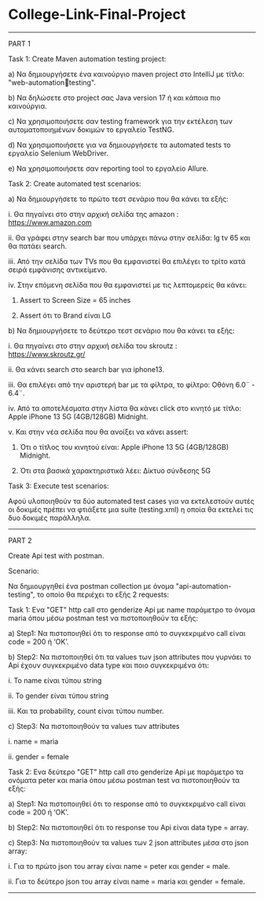 # College-Link-Final-Project

-----------------------------------------------------------------------------------------------------------------

PART 1

Task 1: 
Create Maven automation testing project:


a) Να δημιουργήσετε ένα καινούργιο maven project στο IntelliJ με τίτλο: "web-automationtesting".

b) Να δηλώσετε στο project σας Java version 17 ή και κάποια πιο καινούργια.

c) Να χρησιμοποιήσετε σαν testing framework για την εκτέλεση των αυτοματοποιημένων 
δοκιμών το εργαλείο TestNG.

d) Να χρησιμοποιήσετε για να δημιουργήσετε τα automated tests το εργαλείο Selenium
WebDriver.

e) Να χρησιμοποιήσετε σαν reporting tool το εργαλείο Allure.


Task 2: 
Create automated test scenarios:


a) Να δημιουργήσετε το πρώτο τεστ σενάριο που θα κάνει τα εξής:

i. Θα πηγαίνει στο στην αρχική σελίδα της amazon : https://www.amazon.com

ii. Θα γράφει στην search bar που υπάρχει πάνω στην σελίδα: lg tv 65 και θα 
πατάει search.

iii. Από την σελίδα των TVs που θα εμφανιστεί θα επιλέγει το τρίτο κατά σειρά 
εμφάνισης αντικείμενο.

iv. Στην επόμενη σελίδα που θα εμφανιστεί με τις λεπτομερείς θα κάνει:

1. Assert το Screen Size = 65 inches
   
3. Assert ότι το Brand είναι LG
   
b) Να δημιουργήσετε το δεύτερο τεστ σενάριο που θα κάνει τα εξής:

i. Θα πηγαίνει στο στην αρχική σελίδα του skroutz : https://www.skroutz.gr/

ii. Θα κάνει search στο search bar για iphone13.

iii. Θα επιλέγει από την αριστερή bar με τα φίλτρα, το φίλτρο: Οθόνη 6.0¨ -
6.4¨.

iv. Από τα αποτελέσματα στην λίστα θα κάνει click στο κινητό με τίτλο: Apple
iPhone 13 5G (4GB/128GB) Midnight.

v. Και στην νέα σελίδα που θα ανοίξει να κάνει assert:

1. Ότι ο τίτλος του κινητού είναι: Apple iPhone 13 5G (4GB/128GB) 
Midnight.

3. Ότι στα βασικά χαρακτηριστικά λέει: Δίκτυο σύνδεσης 5G
 
Task 3: 
Execute test scenarios:

Αφού υλοποιηθούν τα δύο automated test cases για να εκτελεστούν αυτές οι δοκιμές πρέπει να φτιάξετε 
μια suite (testing.xml) η οποία θα εκτελεί τις δυο δοκιμές παράλληλα.

-----------------------------------------------------------------------------------------------------------------

PART 2

Create Api test with postman.

Scenario: 

Να δημιουργηθεί ένα postman collection με όνομα "api-automation- testing", το οποίο θα
περιέχει το εξής 2 requests:


Task 1:
Eνα "GET" http call στο genderize Api με name παράμετρο το όνομα maria όπου μέσω postman test να 
πιστοποιηθούν τα εξής:

a) Step1: Να πιστοποιηθεί ότι το response από το συγκεκριμένο call είναι code = 200 ή ‘ΟΚ’.

b) Step2: Να πιστοποιηθεί ότι τα values των json attributes που γυρνάει το Api έχουν 
συγκεκριμένο data type και ποιο συγκεκριμένα ότι:

i. Το name είναι τύπου string

ii. Το gender είναι τύπου string

iii. Και τα probability, count είναι τύπου number.

c) Step3: Να πιστοποιηθούν τα values των attributes

i. name = maria

ii. gender = female


Task 2:
Eνα δεύτερο "GET" http call στο genderize Api με παράμετρο τα ονόματα peter και maria όπου μέσω 
postman test να πιστοποιηθούν τα εξής:

a) Step1: Να πιστοποιηθεί ότι το response από το συγκεκριμένο call είναι code = 200 ή ‘ΟΚ’.

b) Step2: Να πιστοποιηθεί ότι το response του Api είναι data type = array.

c) Step3: Να πιστοποιηθούν τα values των 2 json attributes μέσα στο json array:

i. Για το πρώτο json του array είναι name = peter και gender = male.

ii. Για το δεύτερο json του array είναι name = maria και gender = female.

-----------------------------------------------------------------------------------------------------------------

